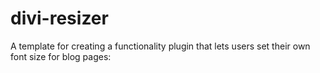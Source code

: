 # divi-resizer
A template for creating a functionality plugin that lets users set their own font size for blog pages:
